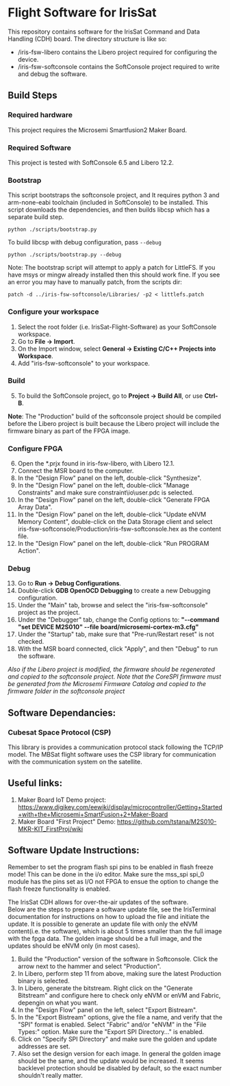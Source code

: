 # Flight Software for IrisSat
This repository contains software for the IrisSat Command and Data Handling (CDH) board. The directory structure is like so:
- /iris-fsw-libero contains the Libero project required for configuring the device.
- /iris-fsw-softconsole contains the SoftConsole project required to write and debug the software.


## Build Steps

### Required hardware
This project requires the Microsemi Smartfusion2 Maker Board.

### Required Software
This project is tested with SoftConsole 6.5 and Libero 12.2.

### Bootstrap
This script bootstraps the softconsole project, and It requires python 3 and arm-none-eabi toolchain (included in SoftConsole) to be installed. This script downloads the dependencies, and then builds libcsp which has a separate build step.
```
python ./scripts/bootstrap.py
```

To build libcsp with debug configuration, pass `--debug`
```
python ./scripts/bootstrap.py --debug
```

Note: The bootstrap script will attempt to apply a patch for LittleFS. If you have msys or mingw already installed then this should work fine. If you see an error you may have to manually patch, from the scripts dir:
```
patch -d ../iris-fsw-softconsole/Libraries/ -p2 < littlefs.patch
```

### Configure your workspace
1. Select the root folder (i.e. IrisSat-Flight-Software) as your SoftConsole workspace.
2. Go to **File -> Import**.
3. On the Import window, select **General -> Existing C/C++ Projects into Workspace**.
4. Add "iris-fsw-softconsole" to your workspace.

### Build
5. To build the SoftConsole project, go to **Project -> Build All**, or use **Ctrl-B**.

**Note**: The "Production" build of the softconsole project should be compiled before the Libero project is built because the Libero project will include the firmware binary as part of the FPGA image.

### Configure FPGA
6. Open the \*.prjx found in iris-fsw-libero, with Libero 12.1.
7. Connect the MSR board to the computer.
8. In the "Design Flow" panel on the left, double-click "Synthesize".
9. In the "Design Flow" panel on the left, double-click "Manage Constraints" and make sure  constraint\io\user.pdc is selected.
10. In the "Design Flow" panel on the left, double-click "Generate FPGA Array Data".
11. In the "Design Flow" panel on the left, double-click "Update eNVM Memory Content", double-click on the Data Storage client and select iris-fsw-softconsole/Production/iris-fsw-softconsole.hex as the content file.
12. In the "Design Flow" panel on the left, double-click "Run PROGRAM Action".

### Debug
13. Go to **Run -> Debug Configurations**.
14. Double-click **GDB OpenOCD Debugging** to create a new Debugging configuration.
15. Under the "Main" tab, browse and select the "iris-fsw-softconsole" project as the project.
16. Under the "Debugger" tab, change the Config options to: **"--command "set DEVICE M2S010" --file board/microsemi-cortex-m3.cfg"**
17. Under the "Startup" tab, make sure that "Pre-run/Restart reset" is not checked.
18. With the MSR board connected, click "Apply", and then "Debug" to run the software.

*Also if the Libero project is modified, the firmware should be regenerated and copied to the softconsole project. Note that the CoreSPI firmware must be generated from the Microsemi Firmware Catalog and copied to the firmware folder in the softconsole project*

## Software Dependancies:

### Cubesat Space Protocol (CSP)

This library is provides a communication protocol stack following the TCP/IP model. The MBSat flight software uses the CSP library for communication with the communication system on the satellite.



## Useful links:
1. Maker Board IoT Demo project: https://www.digikey.com/eewiki/display/microcontroller/Getting+Started+with+the+Microsemi+SmartFusion+2+Maker-Board
2. Maker Board "First Project" Demo: https://github.com/tstana/M2S010-MKR-KIT_FirstProj/wiki


## Software Update Instructions:

Remember to set the program flash spi pins to be enabled in flash freeze mode!
This can be done in the i/o editor. Make sure the mss_spi spi_0 module has the pins set as I/O not FPGA to ensue the option to change the flash freeze functionality is enabled.

The IrisSat CDH allows for over-the-air updates of the software.  
Below are the steps to prepare a software update file, see the IrisTerminal documentation for instructions on how to upload the file and initiate the update.
It is possible to generate an update file with only the eNVM content(i.e. the software), which is about 5 times smaller than the full image with the fpga data.
The golden image should be a full image, and the updates should be eNVM only (in most cases).

1. Build the "Production" version of the software in Softconsole. Click the arrow next to the hammer and select "Production".
2. In Libero, perform step 11 from above, making sure the latest Production binary is selected.
3. In Libero, generate the bitstream. Right click on the "Generate Bitstream" and configure here to check only eNVM or enVM and Fabric, depengin on what you want.
4. In the "Design Flow" panel on the left, select "Export Bistream".
5. In the "Export Bistream" options, give the file a name, and verify that the "SPI" format is enabled. Select "Fabric" and/or "eNVM" in the "File Types:" option. Make sure the "Export SPI Directory..." is enabled.
6. Click on "Specify SPI Directory" and make sure the golden and update addresses are set.
7. Also set the design version for each image. In general the golden image should be the same, and the update would be increased. It seems backlevel protection should be disabled by default, so the exact number shouldn't really matter.

